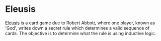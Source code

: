 # Eleusis
[Eleusis](https://en.wikipedia.org/wiki/Eleusis_(card_game)) is a card game due to Robert Abbott, where one player, known as 'God', writes down a secret rule which determines a valid sequence of cards. The objective is to determine what the rule is using inductive logic. 


